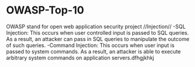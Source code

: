 # OWASP-Top-10
OWASP stand for open web application security project
//Injection//
-SQL Injection: This occurs when user controlled input is passed to SQL queries. As a result, an attacker can pass in SQL queries to manipulate the outcome of such queries. 
-Command Injection: This occurs when user input is passed to system commands. As a result, an attacker is able to execute arbitrary system commands on application servers.dfhgjkhkj
